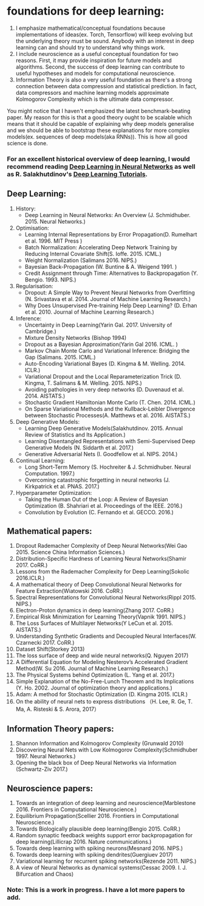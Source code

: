 # foundations for deep learning:
1. I emphasize mathematical/conceptual foundations because implementations of ideas(ex. Torch, Tensorflow)
   will keep evolving but the underlying theory must be sound. Anybody with an interest in deep learning 
   can and should try to understand why things work. 
2. I include neuroscience as a useful conceptual foundation for two reasons. First, it may provide inspiration
   for future models and algorithms. Second, the success of deep learning can contribute to useful hypotheses
   and models for computational neuroscience. 
3. Information Theory is also a very useful foundation as there's a strong connection between data compression
and statistical prediction. In fact, data compressors and machine learning models approximate Kolmogorov Complexity
which is the ultimate data compressor. 

You might notice that I haven't emphasized the latest benchmark-beating paper. My reason for this is that a good
theory ought to be scalable which means that it should be capable of explaining why deep models generalise and we
should be able to bootstrap these explanations for more complex models(ex. sequences of deep models(aka RNNs)).
This is how all good science is done. 

### For an excellent historical overview of deep learning, I would recommend reading [Deep Learning in Neural Networks](https://github.com/pauli-space/foundations_for_deep_learning/blob/master/deep_learning/history_of_deep_learning/deep_learning_in_neural_networks.pdf) as well as R. Salakhutdinov's [Deep Learning Tutorials](https://www.youtube.com/watch?v=-SY4-GkDM8g&t=4s). 

## Deep Learning:
1. History:
	* Deep Learning in Neural Networks: An Overview (J. Schmidhuber. 2015. Neural Networks.)
2. Optimisation:
	* Learning Internal Representations by Error Propagation(D. Rumelhart et al. 1996. MIT Press ) 
	* Batch Normalization: Accelerating Deep Network Training by Reducing Internal Covariate Shift(S. Ioffe. 2015. ICML.)
	* Weight Normalization (Salimans 2016. NIPS.)
	* Bayesian Back-Propagation (W. Buntine & A. Weigend 1991. )
	* Credit Assignment through Time: Alternatives to Backpropagation (Y. Bengio. 1993. NIPS.)
3. Regularisation:
	* Dropout: A Simple Way to Prevent Neural Networks from Overfitting (N. Srivastava et al. 2014. Journal of Machine Learning Research.)
	* Why Does Unsupervised Pre-training Help Deep Learning? (D. Erhan et al. 2010. Journal of Machine Learning Research.)
4. Inference:
	* Uncertainty in Deep Learning(Yarin Gal. 2017. University of Cambridge.)
	* Mixture Density Networks (Bishop 1994)
	* Dropout as a Bayesian Approximation(Yarin Gal 2016. ICML. )
	* Markov Chain Monte Carlo and Variational Inference: Bridging the Gap (Salimans. 2015. ICML.)
	* Auto-Encoding Variational Bayes (D. Kingma & M. Welling. 2014. ICLR.)
	* Variational Dropout and the Local Reparameterization Trick (D. Kingma, T. Salimans & M. Welling. 2015. NIPS.)
	* Avoiding pathologies in very deep networks (D. Duvenaud et al. 2014. AISTATS.)
	* Stochastic Gradient Hamiltonian Monte Carlo (T. Chen. 2014. ICML.)
	* On Sparse Variational Methods and the Kullback-Leibler Divergence between Stochastic Processes(A. Matthews et al. 2016. AISTATS.)
5. Deep Generative Models:
	* Learning Deep Generative Models(Salakhutdinov. 2015. Annual Review of Statistics and Its Application.)
	* Learning Disentangled Representations with Semi-Supervised Deep Generative Models (N. Siddarth et al. 2017.)
	* Generative Adversarial Nets (I. Goodfellow et al. NIPS. 2014.)
6. Continual Learning:
	* Long Short-Term Memory (S. Hochreiter & J. Schmidhuber. Neural Computation. 1997.)
	* Overcoming catastrophic forgetting in neural networks (J. Kirkpatrick et al. PNAS. 2017.)
7. Hyperparameter Optimization:
	* Taking the Human Out of the Loop: A Review of Bayesian Optimization (B. Shahriari et al. Proceedings of the IEEE. 2016.)
	* Convolution by Evolution (C. Fernando et al. GECCO. 2016.)

## Mathematical papers:
1. Dropout Rademacher Complexity of Deep Neural Networks(Wei Gao 2015. Science China Information Sciences.)
2. Distribution-Specific Hardness of Learning Neural Networks(Shamir 2017. CoRR.)
3. Lessons from the Rademacher Complexity for Deep Learning(Sokolic 2016.ICLR.) 
4. A mathematical theory of Deep Convolutional Neural Networks for Feature Extraction(Wiatowski 2016. CoRR.)
5. Spectral Representations for Convolutional Neural Networks(Rippl 2015. NIPS.)
6. Electron-Proton dynamics in deep learning(Zhang 2017. CoRR.)       
7. Empirical Risk Minimization for Learning Theory(Vapnik 1991. NIPS.)
8. The Loss Surfaces of Multilayer Networks(Y LeCun et al. 2015. AISTATS.)
9. Understanding Synthetic Gradients and Decoupled Neural Interfaces(W. Czarnecki 2017. CoRR.)
10. Dataset Shift(Storkey 2013)
11. The loss surface of deep and wide neural networks(Q. Nguyen 2017)
12. A Differential Equation for Modeling Nesterov’s Accelerated Gradient Method(W. Su 2016. Journal of Machine Learning Research.)
13. The Physical Systems behind Optimization (L. Yang et al. 2017.)
14. Simple Explanation of the No-Free-Lunch Theorem and Its Implications (Y. Ho. 2002. Journal of optimization theory and applications.)
15. Adam: A method for Stochastic Optimization (D. Kingma 2015. ICLR.)
16. On the ability of neural nets to express distributions （H. Lee, R. Ge, T. Ma, A. Risteski & S. Arora, 2017）

## Information Theory papers:
1. Shannon Information and Kolmogorov Complexity (Grunwald 2010)
2. Discovering Neural Nets with Low Kolmogorov Complexity(Schmidhuber 1997. Neural Networks.) 
3. Opening the black box of Deep Neural Networks via Information (Schwartz-Ziv 2017.)                                    

## Neuroscience papers:
1. Towards an integration of deep learning and neuroscience(Marblestone 2016. Frontiers in Computational Neuroscience.)
2. Equilibrium Propagation(Scellier 2016. Frontiers in Computational Neuroscience.)
3. Towards Biologically plausible deep learning(Bengio 2015. CoRR.)
4. Random synaptic feedback weights support error backpropagation for deep learning(Lillicrap 2016. Nature communications.)
5. Towards deep learning with spiking neurons(Mesnard 2016. NIPS.)
6. Towards deep learning with spiking dendrites(Guergiuev 2017)
7. Variational learning for recurrent spiking networks(Rezende 2011. NIPS.)
8. A view of Neural Networks as dynamical systems(Cessac 2009. I. J. Bifurcation and Chaos)

### Note: This is a work in progress. I have a lot more papers to add.


